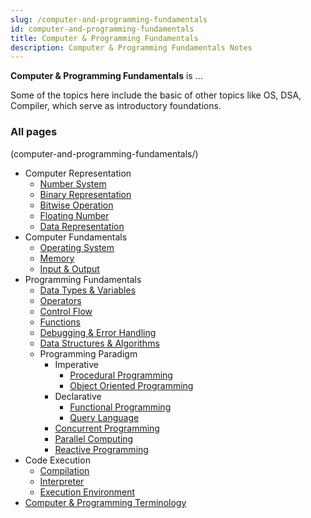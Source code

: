 ```yaml
---
slug: /computer-and-programming-fundamentals
id: computer-and-programming-fundamentals
title: Computer & Programming Fundamentals
description: Computer & Programming Fundamentals Notes
---
```


**Computer & Programming Fundamentals** is ...

Some of the topics here include the basic of other topics like OS, DSA, Compiler, which serve as introductory foundations.

### All pages

(computer-and-programming-fundamentals/)

- Computer Representation
  - [Number System](computer-and-programming-fundamentals/number-system)
  - [Binary Representation](computer-and-programming-fundamentals/binary-representation)
  - [Bitwise Operation](computer-and-programming-fundamentals/bitwise-operation)
  - [Floating Number](computer-and-programming-fundamentals/floating-number)
  - [Data Representation](computer-and-programming-fundamentals/data-representation)
- Computer Fundamentals
  - [Operating System](computer-and-programming-fundamentals/operating-system)
  - [Memory](computer-and-programming-fundamentals/memory)
  - [Input & Output](computer-and-programming-fundamentals/input-output)
- Programming Fundamentals
  - [Data Types & Variables](computer-and-programming-fundamentals/data-types-variables)
  - [Operators](computer-and-programming-fundamentals/operators)
  - [Control Flow](computer-and-programming-fundamentals/control-flow)
  - [Functions](computer-and-programming-fundamentals/functions)
  - [Debugging & Error Handling](computer-and-programming-fundamentals/debugging-error-handling)
  - [Data Structures & Algorithms](computer-and-programming-fundamentals/data-structures-and-algorithms)
  - Programming Paradigm
	- Imperative
		- [Procedural Programming](computer-and-programming-fundamentals/procedural-programming)
		- [Object Oriented Programming](computer-and-programming-fundamentals/object-oriented-programming)
	- Declarative
		- [Functional Programming](computer-and-programming-fundamentals/functional-programming)
		- [Query Language](computer-and-programming-fundamentals/query-language)
	- [Concurrent Programming](computer-and-programming-fundamentals/concurrent-programming)
	- [Parallel Computing](computer-and-programming-fundamentals/parallel-computing)
	- [Reactive Programming](computer-and-programming-fundamentals/reactive-programming)
- Code Execution
  - [Compilation](computer-and-programming-fundamentals/compilation)
  - [Interpreter](computer-and-programming-fundamentals/interpreter)
  - [Execution Environment](computer-and-programming-fundamentals/execution-environment)
- [Computer & Programming Terminology](computer-and-programming-fundamentals/computer-and-programming-terminology)
